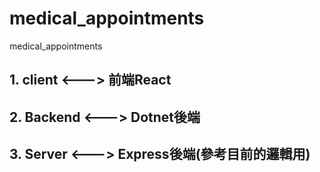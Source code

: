 # medical_appointments
medical_appointments

## 1. client    <--->  前端React
## 2. Backend   <--->  Dotnet後端
## 3. Server    <--->  Express後端(參考目前的邏輯用)
